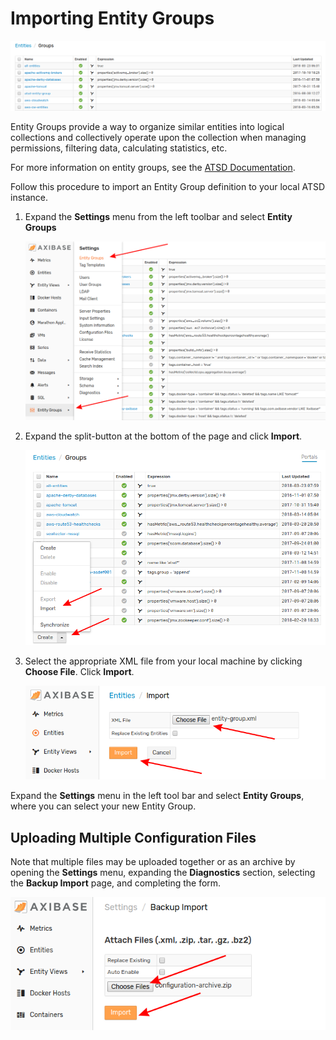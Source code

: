 # Importing Entity Groups

![](./images/entity-group1.png)

Entity Groups provide a way to organize similar entities into logical collections and collectively operate upon the collection when managing permissions, filtering data, calculating statistics, etc.

For more information on entity groups, see the [ATSD Documentation](https://axibase.com/docs/atsd/configuration/entity_groups.html).

Follow this procedure to import an Entity Group definition to your local ATSD instance.

1. Expand the **Settings** menu from the left toolbar and select **Entity Groups**

    ![](./images/entity-group2.png)

2. Expand the split-button at the bottom of the page and click **Import**.

    ![](./images/entity-group3.png)

3. Select the appropriate XML file from your local machine by clicking **Choose File**. Click **Import**.

    ![](./images/import-entity.png)

Expand the **Settings** menu in the left tool bar and select **Entity Groups**, where you can select your new Entity Group.

## Uploading Multiple Configuration Files

Note that multiple files may be uploaded together or as an archive by opening the **Settings** menu, expanding the **Diagnostics** section, selecting the **Backup Import** page, and completing the form.

![](./images/backup-import.png)
